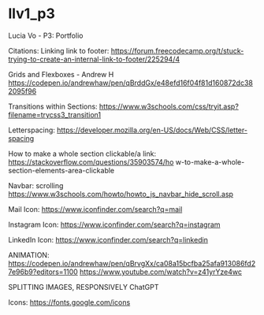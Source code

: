 # llv1_p3
Lucia Vo - P3: Portfolio

Citations:
Linking link to footer: 
https://forum.freecodecamp.org/t/stuck-trying-to-create-an-internal-link-to-footer/225294/4

Grids and Flexboxes - Andrew H
https://codepen.io/andrewhaw/pen/qBrddGx/e48efd16f04f81d160872dc382095f96

Transitions within Sections:
https://www.w3schools.com/css/tryit.asp?filename=trycss3_transition1

Letterspacing:
https://developer.mozilla.org/en-US/docs/Web/CSS/letter-spacing

How to make a whole section clickable/a link:
https://stackoverflow.com/questions/35903574/ho w-to-make-a-whole-section-elements-area-clickable

Navbar: scrolling
https://www.w3schools.com/howto/howto_js_navbar_hide_scroll.asp

Mail Icon:
https://www.iconfinder.com/search?q=mail

Instagram Icon:
https://www.iconfinder.com/search?q=instagram

LinkedIn Icon:
https://www.iconfinder.com/search?q=linkedin

ANIMATION:
https://codepen.io/andrewhaw/pen/qBrvgXx/ca08a15bcfba25afa913086fd27e96b9?editors=1100
https://www.youtube.com/watch?v=z41yrYze4wc

SPLITTING IMAGES, RESPONSIVELY
ChatGPT

Icons:
https://fonts.google.com/icons
